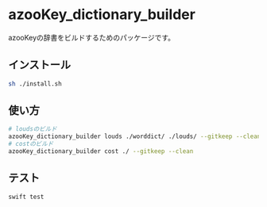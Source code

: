 # azooKey_dictionary_builder

azooKeyの辞書をビルドするためのパッケージです。

## インストール

```bash
sh ./install.sh
```

## 使い方

```bash
# loudsのビルド
azooKey_dictionary_builder louds ./worddict/ ./louds/ --gitkeep --clean
# costのビルド
azooKey_dictionary_builder cost ./ --gitkeep --clean
```

## テスト

```
swift test
```

